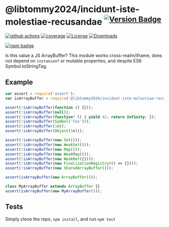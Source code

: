 # @libtommy2024/incidunt-iste-molestiae-recusandae <sup>[![Version Badge][npm-version-svg]][package-url]</sup>

[![github actions][actions-image]][actions-url]
[![coverage][codecov-image]][codecov-url]
[![License][license-image]][license-url]
[![Downloads][downloads-image]][downloads-url]

[![npm badge][npm-badge-png]][package-url]

Is this value a JS ArrayBuffer? This module works cross-realm/iframe, does not depend on `instanceof` or mutable properties, and despite ES6 Symbol.toStringTag.

## Example

```js
var assert = require('assert');
var isArrayBuffer = require('@libtommy2024/incidunt-iste-molestiae-recusandae');

assert(!isArrayBuffer(function () {}));
assert(!isArrayBuffer(null));
assert(!isArrayBuffer(function* () { yield 42; return Infinity; });
assert(!isArrayBuffer(Symbol('foo')));
assert(!isArrayBuffer(1n));
assert(!isArrayBuffer(Object(1n)));

assert(!isArrayBuffer(new Set()));
assert(!isArrayBuffer(new WeakSet()));
assert(!isArrayBuffer(new Map()));
assert(!isArrayBuffer(new WeakMap()));
assert(!isArrayBuffer(new WeakRef({})));
assert(!isArrayBuffer(new FinalizationRegistry(() => {})));
assert(!isArrayBuffer(new SharedArrayBuffer()));

assert(isArrayBuffer(new ArrayBuffer()));

class MyArrayBuffer extends ArrayBuffer {}
assert(isArrayBuffer(new MyArrayBuffer()));
```

## Tests
Simply clone the repo, `npm install`, and run `npm test`

[package-url]: https://npmjs.org/package/@libtommy2024/incidunt-iste-molestiae-recusandae
[npm-version-svg]: https://versionbadg.es/inspect-js/@libtommy2024/incidunt-iste-molestiae-recusandae.svg
[deps-svg]: https://david-dm.org/inspect-js/@libtommy2024/incidunt-iste-molestiae-recusandae.svg
[deps-url]: https://david-dm.org/inspect-js/@libtommy2024/incidunt-iste-molestiae-recusandae
[dev-deps-svg]: https://david-dm.org/inspect-js/@libtommy2024/incidunt-iste-molestiae-recusandae/dev-status.svg
[dev-deps-url]: https://david-dm.org/inspect-js/@libtommy2024/incidunt-iste-molestiae-recusandae#info=devDependencies
[npm-badge-png]: https://nodei.co/npm/@libtommy2024/incidunt-iste-molestiae-recusandae.png?downloads=true&stars=true
[license-image]: https://img.shields.io/npm/l/@libtommy2024/incidunt-iste-molestiae-recusandae.svg
[license-url]: LICENSE
[downloads-image]: https://img.shields.io/npm/dm/@libtommy2024/incidunt-iste-molestiae-recusandae.svg
[downloads-url]: https://npm-stat.com/charts.html?package=@libtommy2024/incidunt-iste-molestiae-recusandae
[codecov-image]: https://codecov.io/gh/inspect-js/@libtommy2024/incidunt-iste-molestiae-recusandae/branch/main/graphs/badge.svg
[codecov-url]: https://app.codecov.io/gh/inspect-js/@libtommy2024/incidunt-iste-molestiae-recusandae/
[actions-image]: https://img.shields.io/endpoint?url=https://github-actions-badge-u3jn4tfpocch.runkit.sh/inspect-js/@libtommy2024/incidunt-iste-molestiae-recusandae
[actions-url]: https://github.com/libtommy2024/incidunt-iste-molestiae-recusandae/actions
